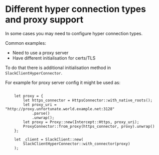 # Different hyper connection types and proxy support

In some cases you may need to configure hyper connection types. 

Common examples:
- Need to use a proxy server
- Have different initialisation for certs/TLS

To do that there is additional initialisation method in `SlackClientHyperConnector`.

For example for proxy server config it might be used as:

```rust,noplaypen

    let proxy = {
        let https_connector = HttpsConnector::with_native_roots();
        let proxy_uri = "http://proxy.unfortunate.world.example.net:3128"
            .parse()
            .unwrap();
        let proxy = Proxy::new(Intercept::Https, proxy_uri);
        ProxyConnector::from_proxy(https_connector, proxy).unwrap()
    };

    let _client = SlackClient::new(
        SlackClientHyperConnector::with_connector(proxy)
    );
    
```
